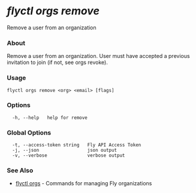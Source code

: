 # _flyctl orgs remove_

Remove a user from an organization

### About

Remove a user from an organization. User must have accepted a previous
invitation to join (if not, see orgs revoke).

### Usage
```
flyctl orgs remove <org> <email> [flags]
```

### Options

```
  -h, --help   help for remove
```

### Global Options

```
  -t, --access-token string   Fly API Access Token
  -j, --json                  json output
  -v, --verbose               verbose output
```

### See Also

* [flyctl orgs](/docs/flyctl/orgs/)	 - Commands for managing Fly organizations

